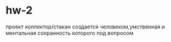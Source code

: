 # hw-2
проект коллектор/стакан
создается человеком,умственная и ментальная сохранность которого под вопросом
